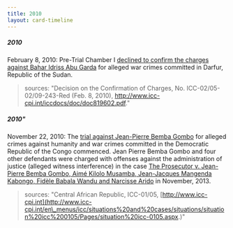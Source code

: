 ```yaml
---
title: 2010
layout: card-timeline
---
```

##### 2010

February 8, 2010: Pre-Trial Chamber I [declined to confirm the charges against Bahar Idriss Abu Garda](http://www.icc-cpi.int/iccdocs/doc/doc819602.pdf) for alleged war crimes committed in Darfur, Republic of the Sudan.

> sources: "Decision on the Confirmation of Charges, No. ICC-02/05-02/09-243-Red (Feb. 8, 2010), http://www.icc-cpi.int/iccdocs/doc/doc819602.pdf." 


##### 2010"

November 22, 2010: The [trial against Jean-Pierre Bemba Gombo](http://www.icc-cpi.int/en_menus/icc/situations%2520and%2520cases/situations/situation%2520icc%25200105/related%2520cases/icc%25200105%25200108/Pages/case%2520the%2520prosecutor%2520v%2520jean-pierre%2520bemba%2520gombo.aspx) for alleged crimes against humanity and war crimes committed in the Democratic Republic of the Congo commenced. Jean Pierre Bemba Gombo and four other defendants were charged with offenses against the administration of justice (alleged witness interference) in the case [The Prosecutor v. Jean-Pierre Bemba Gombo, Aimé Kilolo Musamba, Jean-Jacques Mangenda Kabongo, Fidèle Babala Wandu and Narcisse Arido](http://www.icc-cpi.int/en_menus/icc/situations%2520and%2520cases/situations/situation%2520icc%25200105/related%2520cases/ICC-0105-0113/Pages/default.aspx) in November, 2013.

> sources: "Central African Republic, ICC-01/05, [http://www.icc-cpi.int](http://www.icc-cpi.int/en\_menus/icc/situations%20and%20cases/situations/situation%20icc%200105/Pages/situation%20icc-0105.aspx.)" 